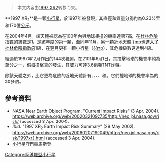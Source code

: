 > 本文内容由[1997 XR2](https://zh.wikipedia.org/wiki/1997_XR2)转换而来。


**1997 XR<sub>2</sub>**是一顆[小行星](https://zh.wikipedia.org/wiki/小行星 "wikilink")，於1997年被發現，其直徑和質量分別約為0.23公里和170億[公斤](https://zh.wikipedia.org/wiki/公斤 "wikilink")。

在2004年4月，該天體被認為在100年內與地球相撞的機率達第7高，在[杜林危險指數](../Page/杜林危險指數.md "wikilink")的級數是1，是該年度的第一顆，至同年11月，另一顆近地天體[{{mp也進入了杜林危險指數的](https://zh.wikipedia.org/wiki/2004_VD17 "wikilink")1級，在翌月更有一顆小行星（[{{mp](https://zh.wikipedia.org/wiki/2004_MN4 "wikilink")），其危機級數更達到4級。

經過於1997年12月作出的144次觀測，在2101年6月1日，其撞擊地球的機會率約為萬分之一，假如撞擊真的發生，其威力可達3.6億噸TNT炸藥。

除該天體之外，比它更為危險的近地天體計有、、、、和。它們撞地球的機會率為的30多倍。

## 參考資料

  - NASA Near Earth Object Program. "Current Impact Risks" (3 Apr. 2004). <https://web.archive.org/web/20020321092735/http://neo.jpl.nasa.gov/risk/> (accessed 3 Apr. 2004).
  - *Ibid.* "1997 XR<sub>2</sub> Earth Impact Risk Summary" (29 May 2002). <https://web.archive.org/web/20060207190049/http://neo.jpl.nasa.gov/risk/1997xr2.html> (accessed 3 Apr. 2004).
  - [小行星守門員馬斯登](https://web.archive.org/web/20050201075213/http://www.sciam.com.tw/circus/circusshow.asp?FDocNo=285&DocNo=450&CL=11)

[Category:阿波羅型小行星](https://zh.wikipedia.org/wiki/Category:阿波羅型小行星 "wikilink")
